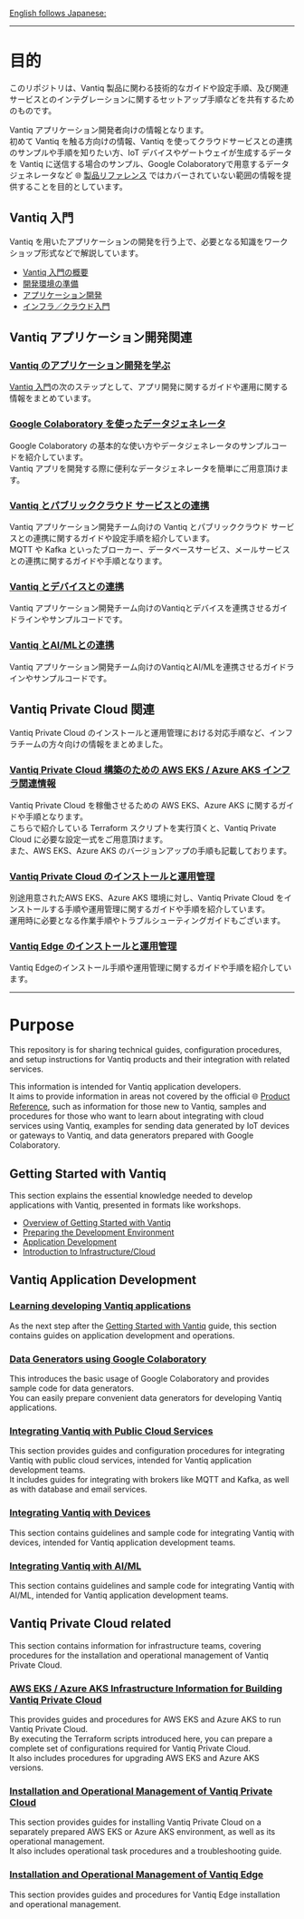[English follows Japanese:](#purpose)
***

# 目的

このリポジトリは、Vantiq 製品に関わる技術的なガイドや設定手順、及び関連サービスとのインテグレーションに関するセットアップ手順などを共有するためのものです。

Vantiq アプリケーション開発者向けの情報となります。  
初めて Vantiq を触る方向けの情報、Vantiq を使ってクラウドサービスとの連携のサンプルや手順を知りたい方、IoT デバイスやゲートウェイが生成するデータを Vantiq に送信する場合のサンプル、Google Colaboratoryで用意するデータジェネレータなど :globe_with_meridians: [製品リファレンス](https://dev.vantiq.com/docs/system/index.html) ではカバーされていない範囲の情報を提供することを目的としています。

## Vantiq 入門

Vantiq を用いたアプリケーションの開発を行う上で、必要となる知識をワークショップ形式などで解説しています。  

- [Vantiq 入門の概要](./vantiq-introduction/readme.md)
- [開発環境の準備](./vantiq-introduction/readme.md#開発環境の準備)
- [アプリケーション開発](./vantiq-introduction/readme.md#アプリケーション開発)
- [インフラ／クラウド入門](./vantiq-introduction/readme.md#インフラクラウド入門)

## Vantiq アプリケーション開発関連

### [Vantiq のアプリケーション開発を学ぶ](./vantiq-apps-development/readme.md)

[Vantiq 入門](./vantiq-introduction/readme.md)の次のステップとして、アプリ開発に関するガイドや運用に関する情報をまとめています。

### [Google Colaboratory を使ったデータジェネレータ](./vantiq-google-colab/readme.md)

Google Colaboratory の基本的な使い方やデータジェネレータのサンプルコードを紹介しています。  
Vantiq アプリを開発する際に便利なデータジェネレータを簡単にご用意頂けます。

### [Vantiq とパブリッククラウド サービスとの連携](./vantiq-external-services-integration/readme.md)

Vantiq アプリケーション開発チーム向けの Vantiq とパブリッククラウド サービスとの連携に関するガイドや設定手順を紹介しています。  
MQTT や Kafka といったブローカー、データベースサービス、メールサービスとの連携に関するガイドや手順となります。

### [Vantiq とデバイスとの連携](./vantiq-devices-integration/readme.md)

Vantiq アプリケーション開発チーム向けのVantiqとデバイスを連携させるガイドラインやサンプルコードです。

### [Vantiq とAI/MLとの連携](./vantiq-aiml-integration/readme.md)

Vantiq アプリケーション開発チーム向けのVantiqとAI/MLを連携させるガイドラインやサンプルコードです。

## Vantiq Private Cloud 関連

Vantiq Private Cloud のインストールと運用管理における対応手順など、インフラチームの方々向けの情報をまとめました。

### [Vantiq Private Cloud 構築のための AWS EKS / Azure AKS インフラ関連情報](./vantiq-cloud-infra-operations/readme.md)

Vantiq Private Cloud を稼働させるための AWS EKS、Azure AKS に関するガイドや手順となります。  
こちらで紹介している Terraform スクリプトを実行頂くと、Vantiq Private Cloud に必要な設定一式をご用意頂けます。  
また、AWS EKS、Azure AKS のバージョンアップの手順も記載しております。

### [Vantiq Private Cloud のインストールと運用管理](./vantiq-platform-operations/readme.md)

別途用意されたAWS EKS、Azure AKS 環境に対し、Vantiq Private Cloud をインストールする手順や運用管理に関するガイドや手順を紹介しています。  
運用時に必要となる作業手順やトラブルシューティングガイドもございます。

### [Vantiq Edge のインストールと運用管理](./vantiq-edge-operations/readme.md)

Vantiq Edgeのインストール手順や運用管理に関するガイドや手順を紹介しています。

***

# Purpose

This repository is for sharing technical guides, configuration procedures, and setup instructions for Vantiq products and their integration with related services.

This information is intended for Vantiq application developers.  
It aims to provide information in areas not covered by the official :globe_with_meridians: [Product Reference](https://dev.vantiq.com/docs/system/index.html), such as information for those new to Vantiq, samples and procedures for those who want to learn about integrating with cloud services using Vantiq, examples for sending data generated by IoT devices or gateways to Vantiq, and data generators prepared with Google Colaboratory.

## Getting Started with Vantiq

This section explains the essential knowledge needed to develop applications with Vantiq, presented in formats like workshops.  

- [Overview of Getting Started with Vantiq](./vantiq-introduction/readme.md)
- [Preparing the Development Environment](./vantiq-introduction/readme.md#開発環境の準備)
- [Application Development](./vantiq-introduction/readme.md#アプリケーション開発)
- [Introduction to Infrastructure/Cloud](./vantiq-introduction/readme.md#インフラクラウド入門)

## Vantiq Application Development

### [Learning developing Vantiq applications](./vantiq-apps-development/readme.md)

As the next step after the [Getting Started with Vantiq](./vantiq-introduction/readme.md) guide, this section contains guides on application development and operations.

### [Data Generators using Google Colaboratory](./vantiq-google-colab/readme.md)

This introduces the basic usage of Google Colaboratory and provides sample code for data generators.  
You can easily prepare convenient data generators for developing Vantiq applications.

### [Integrating Vantiq with Public Cloud Services](./vantiq-external-services-integration/readme.md)

This section provides guides and configuration procedures for integrating Vantiq with public cloud services, intended for Vantiq application development teams.  
It includes guides for integrating with brokers like MQTT and Kafka, as well as with database and email services.

### [Integrating Vantiq with Devices](./vantiq-devices-integration/readme.md)

This section contains guidelines and sample code for integrating Vantiq with devices, intended for Vantiq application development teams.

### [Integrating Vantiq with AI/ML](./vantiq-aiml-integration/readme.md)

This section contains guidelines and sample code for integrating Vantiq with AI/ML, intended for Vantiq application development teams.

## Vantiq Private Cloud related

This section contains information for infrastructure teams, covering procedures for the installation and operational management of Vantiq Private Cloud.

### [AWS EKS / Azure AKS Infrastructure Information for Building Vantiq Private Cloud](./vantiq-cloud-infra-operations/readme.md)

This provides guides and procedures for AWS EKS and Azure AKS to run Vantiq Private Cloud.  
By executing the Terraform scripts introduced here, you can prepare a complete set of configurations required for Vantiq Private Cloud.  
It also includes procedures for upgrading AWS EKS and Azure AKS versions.  

### [Installation and Operational Management of Vantiq Private Cloud](./vantiq-platform-operations/readme.md)

This section provides guides for installing Vantiq Private Cloud on a separately prepared AWS EKS or Azure AKS environment, as well as its operational management.  
It also includes operational task procedures and a troubleshooting guide.

### [Installation and Operational Management of Vantiq Edge](./vantiq-edge-operations/readme.md)

This section provides guides and procedures for Vantiq Edge installation and operational management.
